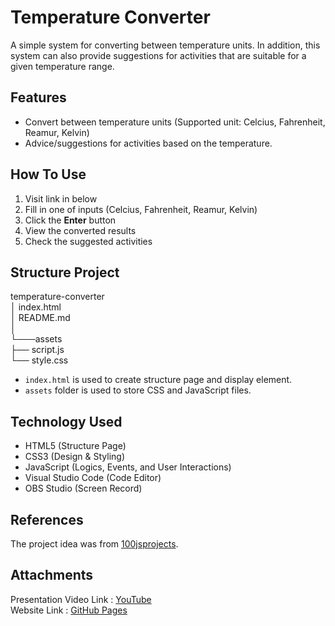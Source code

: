 # Temperature Converter

A simple system for converting between temperature units. In addition, this system can also provide suggestions for activities that are suitable for a given temperature range.

## Features
- Convert between temperature units (Supported unit: Celcius, Fahrenheit, Reamur, Kelvin)
- Advice/suggestions for activities based on the temperature.

## How To Use
1. Visit link in below 
2. Fill in one of inputs (Celcius, Fahrenheit, Reamur, Kelvin)
3. Click the **Enter** button
4. View the converted results
5. Check the suggested activities

## Structure Project
temperature-converter  
│ index.html  
│ README.md  
│  
└───assets  
├── script.js  
└── style.css

- ```index.html``` is used to create structure page and display element.
- ```assets``` folder is used to store CSS and JavaScript files.

## Technology Used
- HTML5 (Structure Page)
- CSS3 (Design & Styling)
- JavaScript (Logics, Events, and User Interactions)
- Visual Studio Code (Code Editor)
- OBS Studio (Screen Record)

## References
The project idea was from [100jsprojects](https://www.100jsprojects.com/project/temperature-converter).

## Attachments
Presentation Video Link : [YouTube](https://youtu.be/rO6OW0sKO00?si=XfZjhmRCfKWH3h4l)  
Website Link : [GitHub Pages](https://falrafa4.github.io/temp-converter/)